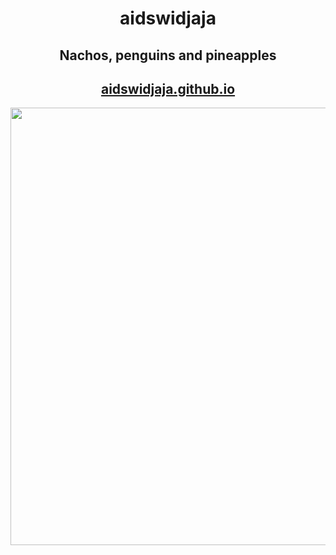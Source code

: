 <h1 align="center">aidswidjaja</h1>
<h2 align="center">Nachos, penguins and pineapples</h2>
<h2 align="center"><a href="https://aidswidjaja.github.io">aidswidjaja.github.io</a></h2>
<p align="center"><img height="700px" src="https://cdn.donmai.us/original/17/16/__roy_fire_emblem_and_2_more_drawn_by_yuki_sumaburalove__17161cbfa138337b11a333af6e61862f.jpg"></p>
